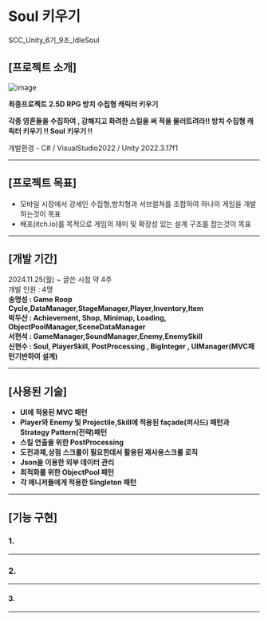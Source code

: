 # Soul 키우기
SCC_Unity_6기_9조_IdleSoul

## [프로젝트 소개]
![image](https://github.com/user-attachments/assets/498db46a-1225-4d20-8987-aa990e31a2e2)


**최종프로젝트**
**2.5D RPG 방치 수집형 캐릭터 키우기**

**각종 영혼들을 수집하여 , 강해지고 화려한 스킬을 써 적을 물러트려라!!
방치 수집형 캐릭터 키우기 !! Soul 키우기 !!**

개발환경 - C# / VisualStudio2022 / Unity 2022.3.17f1

---
## [프로젝트 목표]
- 모바일 시장에서 강세인 수집형,방치형과 서브컬쳐를 조합하여 하나의 게임을 개발하는것이 목표
- 배포(itch.io)를 목적으로 게임의 재미 및 확장성 있는 설계 구조를 잡는것이 목표

---
## [개발 기간]
2024.11.25(월) ~ 글쓴 시점 약 4주  
개발 인원 : 4명  
**송명성 : Game Roop Cycle,DataManager,StageManager,Player,Inventory,Item**  
**박두산 : Achievement, Shop, Minimap, Loading, ObjectPoolManager,SceneDataManager**  
**서현석 : GameManager,SoundManager,Enemy,EnemySkill**  
**신현수 : Soul, PlayerSkill, PostProcessing , BigInteger , UIManager(MVC패턴기반하여 설계)**  

---
## [사용된 기술]
+ **UI에 적용된 MVC 패턴**  
+ **Player와 Enemy 및 Projectile,Skill에 적용된 façade(퍼사드) 패턴과 Strategy Pattern(전략)패턴**  
+ **스킬 연출을 위한 PostProcessing**  
+ **도전과제,상점 스크롤이 필요한데서 활용된 재사용스크롤 로직**  
+ **Json을 이용한 외부 데이터 관리**  
+ **최적화를 위한 ObjectPool 패턴**  
+ **각 매니저들에게 적용한 Singleton 패턴**  

---
## [기능 구현]

### 1. 

---

### 2. 

---

#### 3.

---


